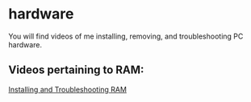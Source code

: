 # hardware
You will find videos of me installing, removing, and troubleshooting PC hardware.

<h2>Videos pertaining to RAM:</h2>
<p>
<a class="badge-base__link LI-simple-link" href="https://youtu.be/zFusGu4Z5BA">Installing and Troubleshooting RAM</a>
</p>
